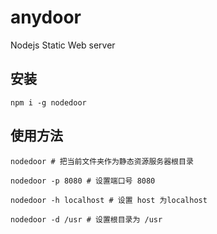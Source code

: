 # anydoor
Nodejs Static Web server

## 安装
```
npm i -g nodedoor
```

## 使用方法
```
nodedoor # 把当前文件夹作为静态资源服务器根目录

nodedoor -p 8080 # 设置端口号 8080

nodedoor -h localhost # 设置 host 为localhost

nodedoor -d /usr # 设置根目录为 /usr
```
